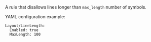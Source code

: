 A rule that disallows lines longer than `max_length` number of symbols.

YAML configuration example:

```
Layout/LineLength:
  Enabled: true
  MaxLength: 100
```
